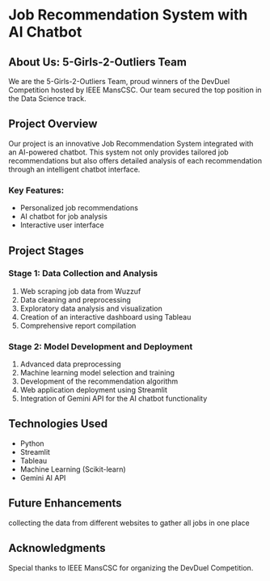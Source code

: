 # Job Recommendation System with AI Chatbot

## About Us: 5-Girls-2-Outliers Team

We are the 5-Girls-2-Outliers Team, proud winners of the DevDuel Competition hosted by IEEE MansCSC. Our team secured the top position in the Data Science track.

## Project Overview

Our project is an innovative Job Recommendation System integrated with an AI-powered chatbot. This system not only provides tailored job recommendations but also offers detailed analysis of each recommendation through an intelligent chatbot interface.

### Key Features:
- Personalized job recommendations
- AI chatbot for job analysis
- Interactive user interface

## Project Stages

### Stage 1: Data Collection and Analysis
1. Web scraping job data from Wuzzuf
2. Data cleaning and preprocessing
3. Exploratory data analysis and visualization
4. Creation of an interactive dashboard using Tableau
5. Comprehensive report compilation

### Stage 2: Model Development and Deployment
1. Advanced data preprocessing
2. Machine learning model selection and training
3. Development of the recommendation algorithm
4. Web application deployment using Streamlit
5. Integration of Gemini API for the AI chatbot functionality

## Technologies Used
- Python
- Streamlit
- Tableau
- Machine Learning (Scikit-learn)
- Gemini AI API

## Future Enhancements
collecting the data from different websites to gather all jobs in one place

## Acknowledgments
Special thanks to IEEE MansCSC for organizing the DevDuel Competition.

